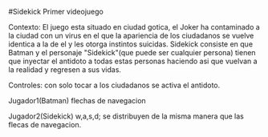 #Sidekick
Primer videojuego

Contexto:
El juego esta situado en ciudad gotica, el Joker ha contaminado a la ciudad
con un virus en el que la apariencia de los ciudadanos se vuelve identica a la de el y les otorga instintos suicidas. 
Sidekick consiste en que Batman y el personaje "Sidekick"(que puede ser cualquier persona)
tienen que inyectar el antidoto a todas estas personas haciendo asi que vuelvan a la realidad y regresen a sus vidas.

Controles:
con solo tocar a los ciudadanos se activa el antidoto.

Jugador1(Batman)
  flechas de navegacion

Jugador2(Sidekick)
  w,a,s,d; se distribuyen de la misma manera que las flecas de navegacion.
